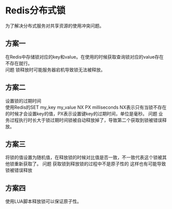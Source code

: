 Redis分布式锁
============
为了解决分布式服务对共享资源的使用冲突问题。  

方案一
-----------
在Redis中存储锁对应的key和value。在使用的时候获取查询锁对应的value存在不存在就行。  
问题 锁释放时可能服务器宕机导致锁无法被释放。
  
方案二
------------
设置锁的过期时间  
使用Redis的SET my_key my_value NX PX milliseconds
NX表示只有当锁不存在的时候才会设置key的值，PX表示设置键key的过期时间，单位是毫秒。
问题 业务过程执行时长大于锁过期时间锁被自动释放掉了，导致第二个获取到锁被错误释放。
  
方案三  
------------
将锁的值设置为随机值，在释放锁的时候对比值是否一致，不一致代表这个锁被其他锁重新获取了。
问题 获取锁到释放锁的过程中不是原子性的  这样也有可能导致锁被错误释放

方案四
------------
 使用LUA脚本释放锁可以保证原子性。
